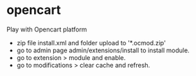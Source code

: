 # opencart
Play with Opencart platform

+ zip file install.xml and folder upload to '*.ocmod.zip'
+ go to admin page admin/extensions/install to install module.
+ go to extension > module and enable.
+ go to modifications > clear cache and refresh.